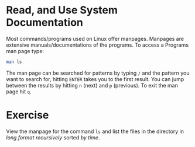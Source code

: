 # Read, and Use System Documentation

Most commands/programs used on Linux offer manpages. Manpages are extensive manuals/documentations of the programs. To access a Programs man page type:

``` bash
man ls
```

The man page can be searched for patterns by typing `/` and the pattern you want to search for, hitting `ENTER` takes you to the first result. You can jump between the results by hitting `n` (next) and `p` (previous).
To exit the man page hit `q`.

# Exercise
View the manpage for the command `ls` and list the files in the directory in *long format* *recursively* sorted *by time*.